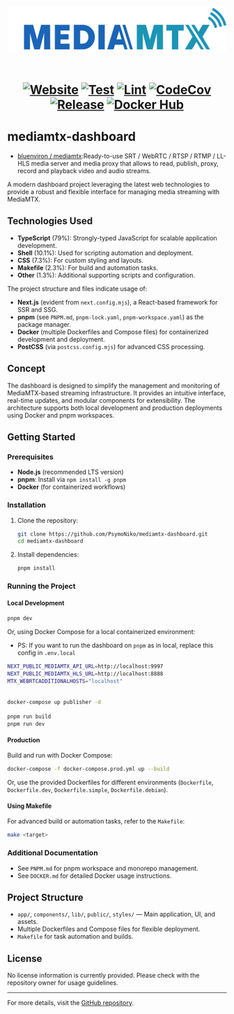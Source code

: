 <h1 align="center">
  <a href="https://mediamtx.org">
    <img src="logo.png" alt="MediaMTX">
  </a>

  <br>
  <br>

  [![Website](https://img.shields.io/badge/website-mediamtx.org-1c94b5)](https://mediamtx.org)
  [![Test](https://github.com/bluenviron/mediamtx/actions/workflows/code_test.yml/badge.svg)](https://github.com/bluenviron/mediamtx/actions/workflows/code_test.yml)
  [![Lint](https://github.com/bluenviron/mediamtx/actions/workflows/code_lint.yml/badge.svg)](https://github.com/bluenviron/mediamtx/actions/workflows/code_lint.yml)
  [![CodeCov](https://codecov.io/gh/bluenviron/mediamtx/branch/main/graph/badge.svg)](https://app.codecov.io/gh/bluenviron/mediamtx/tree/main)
  [![Release](https://img.shields.io/github/v/release/bluenviron/mediamtx)](https://github.com/bluenviron/mediamtx/releases)
  [![Docker Hub](https://img.shields.io/badge/docker-bluenviron/mediamtx-blue)](https://hub.docker.com/r/bluenviron/mediamtx)
</h1>

# mediamtx-dashboard

* [bluenviron / mediamtx](https://github.com/bluenviron/mediamtx):Ready-to-use SRT / WebRTC / RTSP / RTMP / LL-HLS media server and media proxy that allows to read, publish, proxy, record and playback video and audio streams.

A modern dashboard project leveraging the latest web technologies to provide a robust and flexible interface for managing media streaming with MediaMTX.

## Technologies Used

- **TypeScript** (79%): Strongly-typed JavaScript for scalable application development.
- **Shell** (10.1%): Used for scripting automation and deployment.
- **CSS** (7.3%): For custom styling and layouts.
- **Makefile** (2.3%): For build and automation tasks.
- **Other** (1.3%): Additional supporting scripts and configuration.

The project structure and files indicate usage of:
- **Next.js** (evident from `next.config.mjs`), a React-based framework for SSR and SSG.
- **pnpm** (see `PNPM.md`, `pnpm-lock.yaml`, `pnpm-workspace.yaml`) as the package manager.
- **Docker** (multiple Dockerfiles and Compose files) for containerized development and deployment.
- **PostCSS** (via `postcss.config.mjs`) for advanced CSS processing.

## Concept

The dashboard is designed to simplify the management and monitoring of MediaMTX-based streaming infrastructure. It provides an intuitive interface, real-time updates, and modular components for extensibility. The architecture supports both local development and production deployments using Docker and pnpm workspaces.

## Getting Started

### Prerequisites

- **Node.js** (recommended LTS version)
- **pnpm**: Install via `npm install -g pnpm`
- **Docker** (for containerized workflows)

### Installation

1. Clone the repository:
   ```bash
   git clone https://github.com/PsymoNiko/mediamtx-dashboard.git
   cd mediamtx-dashboard
   ```

2. Install dependencies:
   ```bash
   pnpm install
   ```

### Running the Project

#### Local Development

```bash
pnpm dev
```

Or, using Docker Compose for a local containerized environment:
* PS: If you want to run the dashboard on `pnpm` as in local, replace this config in `.env.local`


```bash
NEXT_PUBLIC_MEDIAMTX_API_URL=http://localhost:9997
NEXT_PUBLIC_MEDIAMTX_HLS_URL=http://localhost:8888
MTX_WEBRTCADDITIONALHOSTS="localhost"
```

```bash

docker-compose up publisher -d

pnpm run build
pnpm run dev
```

#### Production

Build and run with Docker Compose:

```bash
docker-compose -f docker-compose.prod.yml up --build
```

Or, use the provided Dockerfiles for different environments (`Dockerfile`, `Dockerfile.dev`, `Dockerfile.simple`, `Dockerfile.debian`).

#### Using Makefile

For advanced build or automation tasks, refer to the `Makefile`:

```bash
make <target>
```

### Additional Documentation

- See `PNPM.md` for pnpm workspace and monorepo management.
- See `DOCKER.md` for detailed Docker usage instructions.

## Project Structure

- `app/`, `components/`, `lib/`, `public/`, `styles/` — Main application, UI, and assets.
- Multiple Dockerfiles and Compose files for flexible deployment.
- `Makefile` for task automation and builds.

## License

No license information is currently provided. Please check with the repository owner for usage guidelines.

---

For more details, visit the [GitHub repository](https://github.com/PsymoNiko/mediamtx-dashboard).
